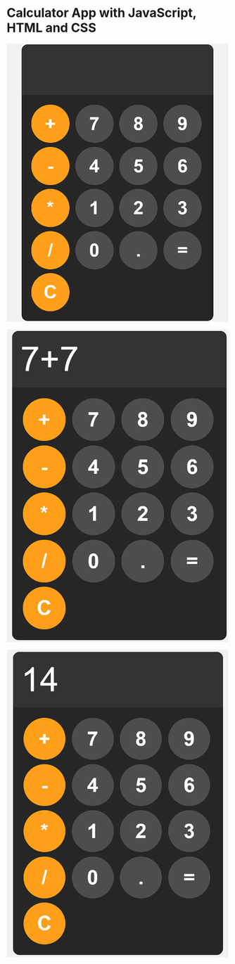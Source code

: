 # Calculator App with JavaScript, HTML and CSS

![calculator app](./assets/Calculator-js.png)

![calculator app](./assets/Calculator-js2.png)

![calculator app](./assets/Calculator-js3.png)
